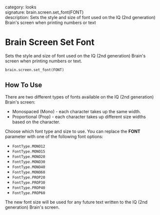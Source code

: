category: looks  
signature: brain.screen.set_font(FONT)  
description: Sets the style and size of font used on the IQ (2nd generation) Brain's screen when printing numbers or text  

# Brain Screen Set Font

Sets the style and size of font used on the IQ (2nd generation) Brain's screen when printing numbers or text.

```python
brain.screen.set_font(FONT)
```

## How To Use

There are two different types of fonts available on the IQ (2nd generation) Brain's screen:

* Monospaced (Mono) - each character takes up the same width.
* Proportional (Prop) - each character takes up different size widths based on the character.

Choose which font type and size to use. You can replace the **FONT** parameter with one of the following font options:

* `FontType.MONO12`
* `FontType.MONO15`
* `FontType.MONO20`
* `FontType.MONO30`
* `FontType.MONO40`
* `FontType.MONO60`
* `FontType.PROP20`
* `FontType.PROP30`
* `FontType.PROP40`
* `FontType.PROP60`

The new font size will be used for any future text written to the IQ (2nd generation) Brain's screen.

<advanced>
</advanced>
